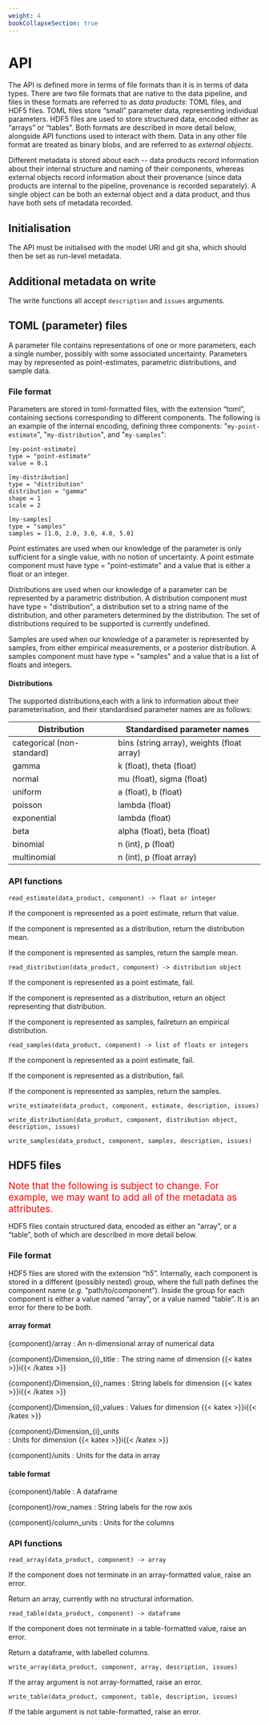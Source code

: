 ```yaml
---
weight: 4
bookCollapseSection: true
---
```


# API

The API is defined more in terms of file formats than it is in terms of data types. There are two file formats that are native to the data pipeline, and files in these formats are referred to as *data products*: TOML files, and HDF5 files. TOML files store “small” parameter data, representing individual parameters. HDF5 files are used to store structured data, encoded either as “arrays” or “tables”. Both formats are described in more detail below, alongside API functions used to interact with them. Data in any other file format are treated as binary blobs, and are referred to as *external objects*.

Different metadata is stored about each -- data products record information about their internal structure and naming of their components, whereas external objects record information about their provenance (since data products are internal to the pipeline, provenance is recorded separately). A single object can be both an external object and a data product, and thus have both sets of metadata recorded.

## Initialisation

The API must be initialised with the model URI and git sha, which should then be set as run-level metadata.

## Additional metadata on write

The write functions all accept `description` and `issues` arguments.

## TOML (parameter) files

A parameter file contains representations of one or more parameters, each a single number, possibly with some associated uncertainty. Parameters may by represented as point-estimates, parametric distributions, and sample data.

### File format

Parameters are stored in toml-formatted files, with the extension “toml”, containing sections corresponding to different components. The following is an example of the internal encoding, defining three components: "`my-point-estimate`", "`my-distribution`", and "`my-samples`":

```
[my-point-estimate] 
type = "point-estimate" 
value = 0.1 

[my-distribution] 
type = "distribution" 
distribution = "gamma" 
shape = 1 
scale = 2 
 
[my-samples] 
type = "samples" 
samples = [1.0, 2.0, 3.0, 4.0, 5.0] 
```

Point estimates are used when our knowledge of the parameter is only sufficient for a single value, with no notion of uncertainty. A point estimate component must have type = "point-estimate" and a value that is either a float or an integer.

Distributions are used when our knowledge of a parameter can be represented by a parametric distribution. A distribution component must have type = "distribution", a distribution set to a string name of the distribution, and other parameters determined by the distribution. The set of distributions required to be supported is currently undefined.

Samples are used when our knowledge of a parameter is represented by samples, from either empirical measurements, or a posterior distribution. A samples component must have type = "samples" and a value that is a list of floats and integers.

#### Distributions

The supported distributions,each with a link to information about their parameterisation, and their standardised parameter names are as follows:


| Distribution                  | Standardised parameter names                  |
| ----------------------------- | --------------------------------------------- |
| categorical (non-standard)    | bins (string array), weights (float array)    |
| gamma                         | k (float), theta (float)                      |
| normal                        | mu (float), sigma (float)                     |
| uniform                       | a (float), b (float)                          |
| poisson                       | lambda (float)                                |
| exponential                   | lambda (float)                                |
| beta                          | alpha (float), beta (float)                   |
| binomial                      | n (int), p (float)                            |
| multinomial                   | n (int), p (float array)                      |

### API functions

`read_estimate(data_product, component) -> float or integer`

If the component is represented as a point estimate, return that value.

If the component is represented as a distribution, return the distribution mean.

If the component is represented as samples, return the sample mean.

`read_distribution(data_product, component) -> distribution object`

If the component is represented as a point estimate, fail.

If the component is represented as a distribution, return an object representing that distribution.

If the component is represented as samples, failreturn an empirical distribution.

`read_samples(data_product, component) -> list of floats or integers`

If the component is represented as a point estimate, fail.

If the component is represented as a distribution, fail.

If the component is represented as samples, return the samples.

`write_estimate(data_product, component, estimate, description, issues)`

`write_distribution(data_product, component, distribution object, description, issues)`

`write_samples(data_product, component, samples, description, issues)`

## HDF5 files

<span style="font-size:14pt; color:red">Note that the following is subject to change. For example, we may want to add all of the metadata as attributes.</span>

HDF5 files contain structured data, encoded as either an “array”, or a “table”, both of which are described in more detail below.

### File format

HDF5 files are stored with the extension “h5”. Internally, each component is stored in a different (possibly nested) group, where the full path defines the component name (*e.g.* “path/to/component”). Inside the group for each component is either a value named “array”, or a value named “table”. It is an error for there to be both.

#### array format

{component}/array
: An n-dimensional array of numerical data

{component}/Dimension_{i}_title
: The string name of dimension {{< katex >}}i{{< /katex >}}

{component}/Dimension_{i}_names
: String labels for dimension {{< katex >}}i{{< /katex >}}

{component}/Dimension_{i}_values
: Values for dimension {{< katex >}}i{{< /katex >}}

{component}/Dimension_{i}_units  
: Units for dimension {{< katex >}}i{{< /katex >}}

{component}/units
: Units for the data in array

#### table format

{component}/table
: A dataframe

{component}/row_names
: String labels for the row axis

{component}/column_units
: Units for the columns

### API functions

`read_array(data_product, component) -> array`

If the component does not terminate in an array-formatted value, raise an error.

Return an array, currently with no structural information.

`read_table(data_product, component) -> dataframe`

If the component does not terminate in a table-formatted value, raise an error.

Return a dataframe, with labelled columns.

`write_array(data_product, component, array, description, issues)`

If the array argument is not array-formatted, raise an error.

`write_table(data_product, component, table, description, issues)`

If the table argument is not table-formatted, raise an error.
